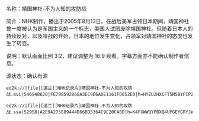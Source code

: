 名称：靖国神社-不为人知的攻防战

简介：NHK制作，播出于2005年8月13日。在战后美军占领日本期间，靖国神社曾一度被认为是军国主义的一个标志，美国人试图废除靖国神社。但随着日本人的持续反对，以及冷战的开始，日本的地位发生变化，占领军对靖国神社的态度也发生了转变。

说明：默认画面比例 3:2，建议调整为 16:9 观看。字幕方面亦不能确认制作者信息。

源状态：确认有源
```
ed2k://|file|[道兰][NHK纪录片]靖国神社-不为人知的攻防战.avi|546948828|FE798592868A3EC9E6ADE1161FD052E0|h=HYZU2HXCFT5M5BYPIP2VBU45AOBPBRJO|/

ed2k://|file|[道兰][NHK纪录片]靖国神社-不为人知的攻防战.ssa|52958|A2E9A275E89444B66BD5364C9C20CA8D|h=K4FXWWQYPBXQ4UPGEYGRYJWABE2HFBWM|/
```
